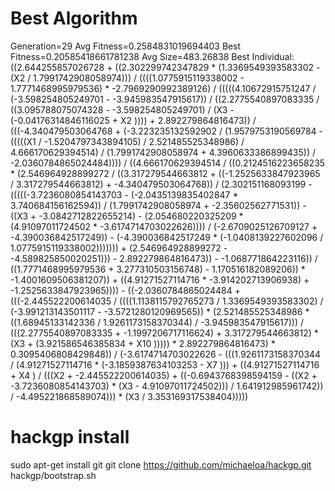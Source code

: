 # Best Algorithm
Generation=29 Avg Fitness=0.2584831019694403 Best Fitness=0.20585418661781238 Avg Size=483.26838
Best Individual: ((2.644255857026728 + ((2.302299742347829 * (1.3369549393583302 - (X2  / 1.7991742908058974))) / ((((1.0775915119338002 - 1.7771468995979536) * -2.7969290992389126) / (((((4.10672915751247 / (-3.598254805249701 - -3.945983547915617)) / ((2.2775540897083335 / ((3.095788075074328 - -3.598254805249701) / (X3  - (-0.04176314846116025 + X2 )))) + 2.892279864816473)) / (((-4.340479503064768 + (-3.223235132592902 / (1.9579753190569784 - (((((X1  / -1.5204797343894105) / 2.521485525348986) / 4.666170629394514) / (1.7991742908058974 + 4.3960633386899435)) / -2.0360784865024484)))) / ((4.666170629394514 / ((0.2124516223658235 * (2.546964928899272 / ((3.317279544663812 + ((-1.2525633847923965 / 3.317279544663812) + -4.340479503064768)) / (2.302151168093199 - (((((-3.7236080854143703 - (-2.0435139835402847 * 3.740684156162594)) / (1.7991742908058974 + -2.35602562771531)) - ((X3  + -3.0842712822655214) - (2.054680220325209 * (4.91097011724502 * -3.6174714703022626)))) / (-2.6709025126709127 + -4.390036842517249)) - (-4.390036842517249 * (-1.0408139227602096 / 1.0775915119338002))))))) + (2.546964928899272 - -4.589825850020251))) - 2.892279864816473)) - -1.068771864223116)) / ((1.7771468995979536 + 3.277310503156748) - 1.170516182089206)) * -1.4001609506381207)) + ((4.91271527114716 * -3.914202713906938) + -1.2525633847923965)))) - ((-2.0360784865024484 + (((-2.445522200614035 / ((((1.1138115792765273 / 1.3369549393583302) / (-3.991213143501117 - -3.5721280120969565)) * (2.521485525348986 * ((1.68945133142336 / 1.9261173158370344) / -3.945983547915617))) / (((2.2775540897083335 + -1.1997206717116624) + 3.317279544663812) * (X3  + (3.921586546385834 + X10 ))))) * 2.892279864816473) * 0.3095406808429848)) / (-3.6174714703022626 - (((1.9261173158370344 / (4.91271527114716 * (-3.1859387634103253 - X7 ))) + ((4.91271527114716 + X4 ) / (((X2  + -2.445522200614035) + ((-0.6943768398594159 - ((X2  + -3.7236080854143703) * (X3  - 4.91097011724502))) / 1.641912985961742)) / -4.495221868589074))) * (X3  / 3.353169317538404)))))

# hackgp install

  sudo apt-get install git
  git clone https://github.com/michaeloa/hackgp.git
  hackgp/bootstrap.sh

